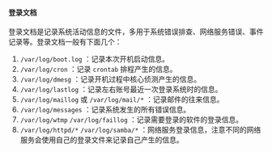 #### 登录文档

登录文档是记录系统活动信息的文件，多用于系统错误排查、网络服务错误、事件记录等。登录文档一般有下面几个：

1. `/var/log/boot.log` ：记录本次开机启动信息。
2. `/var/log/cron` ：记录 `crontab` 排程产生的信息。
3. `/var/log/dmesg` ：记录开机过程中核心侦测产生的信息。
4. `/var/log/lastlog` ：记录左右账号最近一次登录系统时的信息。
5. `/var/log/maillog` 或 `/var/log/mail/*` ：记录邮件的往来信息。
6. `/var/log/messages` ：记录系统发生的所有错误信息。
7. `/var/log/wtmp` `/var/log/faillog` ：记录需要登录的软件的登录信息。
8. `/var/log/httpd/*` `/var/log/samba/*` ：网络服务登录信息，注意不同的网络服务会使用自己的登录文件来记录自己产生的信息。